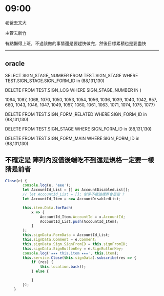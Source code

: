 # 09:00

老爸去文大

主管去新竹

有點懶得上班，不過該做的事情還是要趕快做完，然後目標累積也是要盡快

---

## oracle


SELECT SIGN_STAGE_NUMBER FROM TEST.SIGN_STAGE WHERE TEST.SIGN_STAGE.SIGN_FORM_ID  in (88,131,130)

DELETE FROM TEST.SIGN_LOG WHERE SIGN_STAGE_NUMBER IN (

1064,
1067,
1068,
1070,
1050,
1053,
1054,
1056,
1036,
1039,
1040,
1042,
657,
660,
1043,
1046,
1047,
1049,
1057,
1060,
1061,
1063,
1071,
1074,
1075,
1077)

DELETE FROM TEST.SIGN_FORM_RELATED WHERE SIGN_FORM_ID  in (88,131,130)

DELETE FROM TEST.SIGN_STAGE WHERE SIGN_FORM_ID in (88,131,130)

DELETE FROM TEST.SIGN_FORM_MAIN WHERE SIGN_FORM_ID in (88,131,130)

## 不確定是 陣列內沒值後端吃不到還是規格一定要一樣 猜是前者

```Typescript
Close(e) {
        console.log(e, 'eee');
        let AccountId_List = [] as AccountDisabledList[];
        // let AccountId_List = []; 似乎不能這樣弄會是空 ?
        let AccountId_Item = new AccountDisabledList;

        this.item.Data.forEach(
            x => {
                AccountId_Item.AccountId = x.AccountId;
                AccountId_List.push(AccountId_Item);
            }
        );
        this.signData.FormData = AccountId_List;
        this.signData.Comment = e.Comment;
        this.signData.Sign.SignFromID = this.signFromID;
        this.signData.SignButtonKey = e.SignButtonKey;
        console.log('★★★ this.item ★★★', this.item);
        this.service.Close(this.signData).subscribe(res => {
            if (res) {
                this.location.back();
            } else {

            }
        });
    }
```
